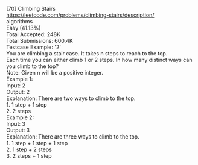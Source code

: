 [70] Climbing Stairs
<br>https://leetcode.com/problems/climbing-stairs/description/
<br>algorithms
<br>Easy (41.13%)
<br>Total Accepted:    248K
<br>Total Submissions: 600.4K
<br>Testcase Example:  '2'
<br>You are climbing a stair case. It takes n steps to reach to the top.
<br>Each time you can either climb 1 or 2 steps. In how many distinct ways can
<br>you climb to the top?
<br>Note: Given n will be a positive integer.
<br>Example 1:
<br>Input: 2
<br>Output: 2
<br>Explanation: There are two ways to climb to the top.
<br>1. 1 step + 1 step
<br>2. 2 steps
<br>Example 2:
<br>Input: 3
<br>Output: 3
<br>Explanation: There are three ways to climb to the top.
<br>1. 1 step + 1 step + 1 step
<br>2. 1 step + 2 steps
<br>3. 2 steps + 1 step
<br>